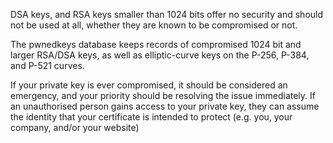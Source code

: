 DSA keys, and RSA keys smaller than 1024 bits offer no security and should not be used at all, whether they are known to be compromised or not.

The pwnedkeys database keeps records of compromised 1024 bit and larger RSA/DSA keys, as well as elliptic-curve keys on the P-256, P-384, and P-521 curves.

If your private key is ever compromised, it should be considered an emergency, and your priority should be resolving the issue immediately. If an unauthorised person gains access to your private key, they can assume the identity that your certificate is intended to protect (e.g. you, your company, and/or your website)
